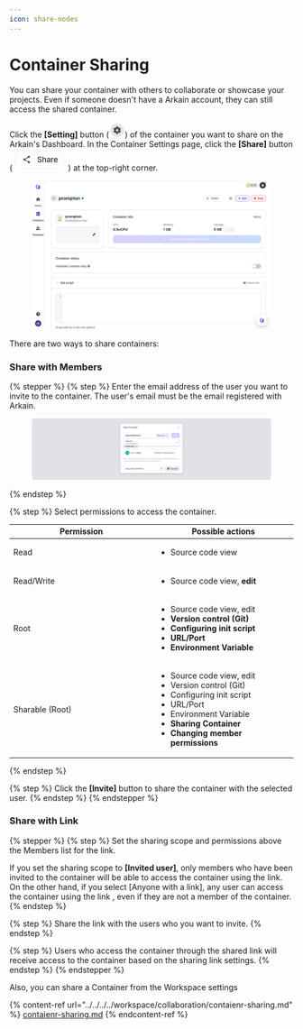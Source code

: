 ```yaml
---
icon: share-nodes
---
```


# Container Sharing

You can share your container with others to collaborate or showcase your projects. Even if someone doesn't have a Arkain account, they can still access the shared container.

Click the **\[Setting]** button (<img src="../../../../../.gitbook/assets/setting.png" alt="" data-size="line">) of the container you want to share on the Arkain's Dashboard. In the Container Settings page, click the **\[Share]** button (<img src="../../../../../.gitbook/assets/share (1).png" alt="" data-size="line">) at the top-right corner.

<figure><img src="../../../../../.gitbook/assets/share.png" alt=""><figcaption></figcaption></figure>

There are two ways to share containers:

### **Share with Members**

{% stepper %}
{% step %}
Enter the email address of the user you want to invite to the container. The user's email must be the email registered with Arkain.

<figure><img src="../../../../../.gitbook/assets/share_01.png" alt=""><figcaption></figcaption></figure>
{% endstep %}

{% step %}
Select permissions to access the container.

<table><thead><tr><th width="241">Permission</th><th>Possible actions</th></tr></thead><tbody><tr><td>Read</td><td><ul><li>Source code view</li></ul></td></tr><tr><td>Read/Write</td><td><ul><li>Source code view, <strong>edit</strong></li></ul></td></tr><tr><td>Root</td><td><ul><li>Source code view, edit</li><li><strong>Version control (Git)</strong></li><li><strong>Configuring init script</strong></li><li><strong>URL/Port</strong></li><li><strong>Environment Variable</strong></li></ul></td></tr><tr><td>Sharable (Root)</td><td><ul><li>Source code view, edit</li><li>Version control (Git)</li><li>Configuring init script</li><li>URL/Port</li><li>Environment Variable</li><li><strong>Sharing Container</strong></li><li><strong>Changing member permissions</strong></li></ul></td></tr></tbody></table>
{% endstep %}

{% step %}
Click the **\[Invite]** button to share the container with the selected user.
{% endstep %}
{% endstepper %}

### **Share with Link**

{% stepper %}
{% step %}
Set the sharing scope and permissions above the Members list for the link.

If you set the sharing scope to **\[Invited user]**, only members who have been invited to the container will be able to access the container using the link. On the other hand, if you select \[Anyone with a link], any user can access the container using the link , even if they are not a member of the container.
{% endstep %}

{% step %}
Share the link with the users who you want to invite.
{% endstep %}

{% step %}
Users who access the container through the shared link will receive access to the container based on the sharing link settings.
{% endstep %}
{% endstepper %}

Also, you can share a Container from the Workspace settings

{% content-ref url="../../../../workspace/collaboration/contaienr-sharing.md" %}
[contaienr-sharing.md](../../../../workspace/collaboration/contaienr-sharing.md)
{% endcontent-ref %}

